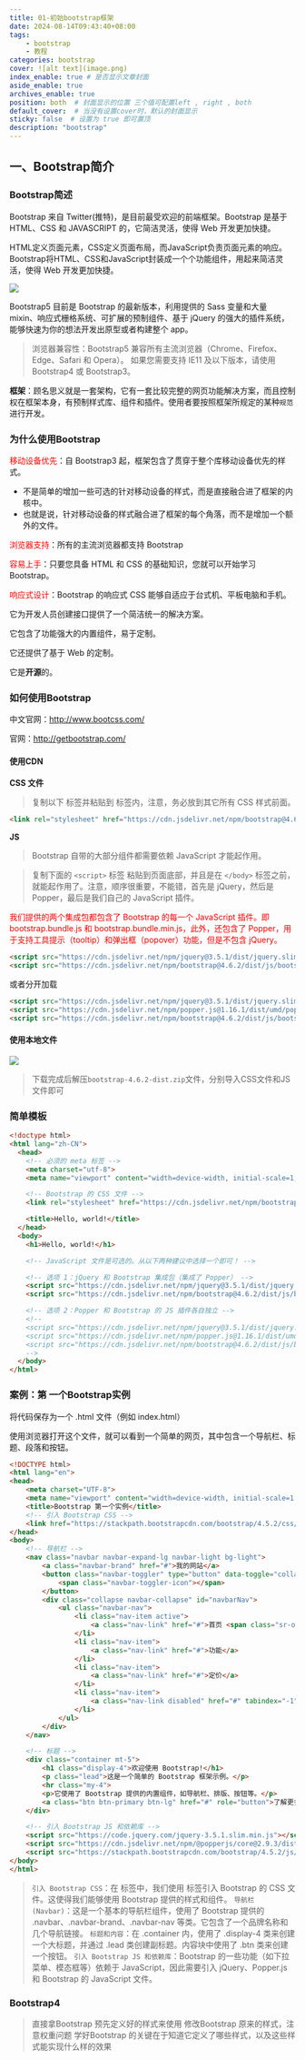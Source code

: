 ```yaml
---
title: 01-初始bootstrap框架
date: 2024-08-14T09:43:40+08:00
tags:
    - bootstrap
    - 教程
categories: bootstrap
cover: ![alt text](image.png)
index_enable: true # 是否显示文章封面
aside_enable: true 
archives_enable: true 
position: both  # 封面显示的位置 三个值可配置left , right , both 
default_cover:  # 当没有设置cover时，默认的封面显示
sticky: false  # 设置为 true 即可置顶
description: "bootstrap"
---
```

## 一、Bootstrap简介

### Bootstrap简述
Bootstrap 来自 Twitter(推特)，是目前最受欢迎的前端框架。Bootstrap 是基于 HTML、CSS 和 JAVASCRIPT 的，它简洁灵活，使得 Web 开发更加快捷。

HTML定义页面元素，CSS定义页面布局，而JavaScript负责页面元素的响应。Bootstrap将HTML、CSS和JavaScript封装成一个个功能组件，用起来简洁灵活，使得 Web 开发更加快捷。

![](20240814120416.png)

Bootstrap5 目前是 Bootstrap 的最新版本，利用提供的 Sass 变量和大量 mixin、响应式栅格系统、可扩展的预制组件、基于 jQuery 的强大的插件系统，能够快速为你的想法开发出原型或者构建整个 app。

> 浏览器兼容性：Bootstrap5 兼容所有主流浏览器（Chrome、Firefox、Edge、Safari 和 Opera）。 如果您需要支持 IE11 及以下版本，请使用 Bootstrap4 或 Bootstrap3。

**框架**：顾名思义就是一套架构，它有一套比较完整的网页功能解决方案，而且控制权在框架本身，有预制样式库、组件和插件。使用者要按照框架所规定的某种`规范`进行开发。


### 为什么使用Bootstrap
<span style="color: red;">移动设备优先</span>：自 Bootstrap3 起，框架包含了贯穿于整个库移动设备优先的样式。
+ 不是简单的增加一些可选的针对移动设备的样式，而是直接融合进了框架的内核中。
+ 也就是说，针对移动设备的样式融合进了框架的每个角落，而不是增加一个额外的文件。
<span style="color: red;"></span>

<span style="color: red;">浏览器支持</span>：所有的主流浏览器都支持 Bootstrap

<span style="color: red;">容易上手</span>：只要您具备 HTML 和 CSS 的基础知识，您就可以开始学习 Bootstrap。

<span style="color: red;">响应式设计</span>：Bootstrap 的响应式 CSS 能够自适应于台式机、平板电脑和手机。

它为开发人员创建接口提供了一个简洁统一的解决方案。

它包含了功能强大的内置组件，易于定制。

它还提供了基于 Web 的定制。

它是**开源**的。


### 如何使用Bootstrap
中文官网：http://www.bootcss.com/ 

官网：http://getbootstrap.com/ 

#### 使用CDN
**CSS 文件**
> 复制以下 <link> 标签并粘贴到 <head> 标签内，注意，务必放到其它所有 CSS 样式前面。
```html
<link rel="stylesheet" href="https://cdn.jsdelivr.net/npm/bootstrap@4.6.2/dist/css/bootstrap.min.css" integrity="sha384-xOolHFLEh07PJGoPkLv1IbcEPTNtaed2xpHsD9ESMhqIYd0nLMwNLD69Npy4HI+N" crossorigin="anonymous">
```
**JS**
> Bootstrap 自带的大部分组件都需要依赖 JavaScript 才能起作用。

> 复制下面的 `<script>` 标签 粘贴到页面底部，并且是在 `</body>` 标签之前，就能起作用了。注意，顺序很重要，不能错，首先是 jQuery，然后是 Popper，最后是我们自己的 JavaScript 插件。

<span style="color: red;">
我们提供的两个集成包都包含了 Bootstrap 的每一个 JavaScript 插件。即 bootstrap.bundle.js 和 bootstrap.bundle.min.js，此外，还包含了 Popper，用于支持工具提示（tooltip）和弹出框（popover）功能，但是不包含 jQuery。
</span>


```html
<script src="https://cdn.jsdelivr.net/npm/jquery@3.5.1/dist/jquery.slim.min.js" integrity="sha384-DfXdz2htPH0lsSSs5nCTpuj/zy4C+OGpamoFVy38MVBnE+IbbVYUew+OrCXaRkfj" crossorigin="anonymous"></script>
<script src="https://cdn.jsdelivr.net/npm/bootstrap@4.6.2/dist/js/bootstrap.bundle.min.js" integrity="sha384-7ymO4nGrkm372HoSbq1OY2DP4pEZnMiA+E0F3zPr+JQQtQ82gQ1HPY3QIVtztVua" crossorigin="anonymous"></script>
```
或者分开加载
```html
<script src="https://cdn.jsdelivr.net/npm/jquery@3.5.1/dist/jquery.slim.min.js" integrity="sha384-DfXdz2htPH0lsSSs5nCTpuj/zy4C+OGpamoFVy38MVBnE+IbbVYUew+OrCXaRkfj" crossorigin="anonymous"></script>
<script src="https://cdn.jsdelivr.net/npm/popper.js@1.16.1/dist/umd/popper.min.js" integrity="sha384-9/reFTGAW83EW2RDu2S0VKaIzap3H66lZH81PoYlFhbGU+6BZp6G7niu735Sk7lN" crossorigin="anonymous"></script>
<script src="https://cdn.jsdelivr.net/npm/bootstrap@4.6.2/dist/js/bootstrap.min.js" integrity="sha384-Lge2E2XotzMiwH69/MXB72yLpwyENMiOKX8zS8Qo7LDCvaBIWGL+GlRQEKIpYR04" crossorigin="anonymous"></script>
```


#### 使用本地文件
![](/images/下载bootstrap.png)

> 下载完成后解压`bootstrap-4.6.2-dist.zip`文件，分别导入CSS文件和JS文件即可



### 简单模板

```html
<!doctype html>
<html lang="zh-CN">
  <head>
    <!-- 必须的 meta 标签 -->
    <meta charset="utf-8">
    <meta name="viewport" content="width=device-width, initial-scale=1, shrink-to-fit=no">

    <!-- Bootstrap 的 CSS 文件 -->
    <link rel="stylesheet" href="https://cdn.jsdelivr.net/npm/bootstrap@4.6.2/dist/css/bootstrap.min.css" integrity="sha384-xOolHFLEh07PJGoPkLv1IbcEPTNtaed2xpHsD9ESMhqIYd0nLMwNLD69Npy4HI+N" crossorigin="anonymous">

    <title>Hello, world!</title>
  </head>
  <body>
    <h1>Hello, world!</h1>

    <!-- JavaScript 文件是可选的。从以下两种建议中选择一个即可！ -->

    <!-- 选项 1：jQuery 和 Bootstrap 集成包（集成了 Popper） -->
    <script src="https://cdn.jsdelivr.net/npm/jquery@3.5.1/dist/jquery.slim.min.js" integrity="sha384-DfXdz2htPH0lsSSs5nCTpuj/zy4C+OGpamoFVy38MVBnE+IbbVYUew+OrCXaRkfj" crossorigin="anonymous"></script>
    <script src="https://cdn.jsdelivr.net/npm/bootstrap@4.6.2/dist/js/bootstrap.bundle.min.js" integrity="sha384-7ymO4nGrkm372HoSbq1OY2DP4pEZnMiA+E0F3zPr+JQQtQ82gQ1HPY3QIVtztVua" crossorigin="anonymous"></script>

    <!-- 选项 2：Popper 和 Bootstrap 的 JS 插件各自独立 -->
    <!--
    <script src="https://cdn.jsdelivr.net/npm/jquery@3.5.1/dist/jquery.slim.min.js" integrity="sha384-DfXdz2htPH0lsSSs5nCTpuj/zy4C+OGpamoFVy38MVBnE+IbbVYUew+OrCXaRkfj" crossorigin="anonymous"></script>
    <script src="https://cdn.jsdelivr.net/npm/popper.js@1.16.1/dist/umd/popper.min.js" integrity="sha384-9/reFTGAW83EW2RDu2S0VKaIzap3H66lZH81PoYlFhbGU+6BZp6G7niu735Sk7lN" crossorigin="anonymous"></script>
    <script src="https://cdn.jsdelivr.net/npm/bootstrap@4.6.2/dist/js/bootstrap.min.js" integrity="sha384-Lge2E2XotzMiwH69/MXB72yLpwyENMiOKX8zS8Qo7LDCvaBIWGL+GlRQEKIpYR04" crossorigin="anonymous"></script>
    -->
  </body>
</html>
```


### 案例：第 一个Bootstrap实例

将代码保存为一个 .html 文件（例如 index.html）

使用浏览器打开这个文件，就可以看到一个简单的网页，其中包含一个导航栏、标题、段落和按钮。
```html
<!DOCTYPE html>
<html lang="en">
<head>
    <meta charset="UTF-8">
    <meta name="viewport" content="width=device-width, initial-scale=1.0">
    <title>Bootstrap 第一个实例</title>
    <!-- 引入 Bootstrap CSS -->
    <link href="https://stackpath.bootstrapcdn.com/bootstrap/4.5.2/css/bootstrap.min.css" rel="stylesheet">
</head>
<body>
    <!-- 导航栏 -->
    <nav class="navbar navbar-expand-lg navbar-light bg-light">
        <a class="navbar-brand" href="#">我的网站</a>
        <button class="navbar-toggler" type="button" data-toggle="collapse" data-target="#navbarNav" aria-controls="navbarNav" aria-expanded="false" aria-label="Toggle navigation">
            <span class="navbar-toggler-icon"></span>
        </button>
        <div class="collapse navbar-collapse" id="navbarNav">
            <ul class="navbar-nav">
                <li class="nav-item active">
                    <a class="nav-link" href="#">首页 <span class="sr-only">(current)</span></a>
                </li>
                <li class="nav-item">
                    <a class="nav-link" href="#">功能</a>
                </li>
                <li class="nav-item">
                    <a class="nav-link" href="#">定价</a>
                </li>
                <li class="nav-item">
                    <a class="nav-link disabled" href="#" tabindex="-1" aria-disabled="true">禁用</a>
                </li>
            </ul>
        </div>
    </nav>

    <!-- 标题 -->
    <div class="container mt-5">
        <h1 class="display-4">欢迎使用 Bootstrap!</h1>
        <p class="lead">这是一个简单的 Bootstrap 框架示例。</p>
        <hr class="my-4">
        <p>它使用了 Bootstrap 提供的内置组件，如导航栏、排版、按钮等。</p>
        <a class="btn btn-primary btn-lg" href="#" role="button">了解更多</a>
    </div>

    <!-- 引入 Bootstrap JS 和依赖库 -->
    <script src="https://code.jquery.com/jquery-3.5.1.slim.min.js"></script>
    <script src="https://cdn.jsdelivr.net/npm/@popperjs/core@2.9.3/dist/umd/popper.min.js"></script>
    <script src="https://stackpath.bootstrapcdn.com/bootstrap/4.5.2/js/bootstrap.min.js"></script>
</body>
</html>
```
> `引入 Bootstrap CSS`：在 <head> 标签中，我们使用 <link> 标签引入 Bootstrap 的 CSS 文件。这使得我们能够使用 Bootstrap 提供的样式和组件。
`导航栏 (Navbar)`：这是一个基本的导航栏组件，使用了 Bootstrap 提供的 .navbar、.navbar-brand、.navbar-nav 等类。它包含了一个品牌名称和几个导航链接。
`标题和内容`：在 .container 内，使用了 .display-4 类来创建一个大标题，并通过 .lead 类创建副标题。内容块中使用了 .btn 类来创建一个按钮。
`引入 Bootstrap JS 和依赖库`：Bootstrap 的一些功能（如下拉菜单、模态框等）依赖于 JavaScript，因此需要引入 jQuery、Popper.js 和 Bootstrap 的 JavaScript 文件。


### Bootstrap4

> 直接拿Bootstrap 预先定义好的样式来使用
修改Bootstrap 原来的样式，注意权重问题
学好Bootstrap 的关键在于知道它定义了哪些样式，以及这些样式能实现什么样的效果

